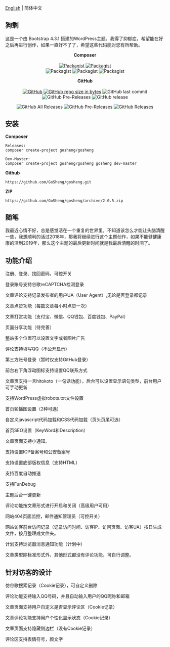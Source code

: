 [English](https://github.com/GoSheng/gosheng/blob/master/README.EN.md) | 简体中文

## 狗剩
这是一个由 Bootstrap 4.3.1 搭建的WordPress主题。我得了抑郁症，希望能在好之后再进行创作，如果一直好不了了，希望这些代码能对您有所帮助。

<p align="center">
<b>Composer</b><br><br>
<a href="https://opensource.org/licenses/MIT"><img alt="Packagist" title="https://opensource.org/licenses/MIT" src="https://img.shields.io/packagist/l/gosheng/gosheng.svg"></a>
<a href="https://packagist.org/packages/gosheng/gosheng"><img alt="Packagist" title="https://packagist.org/packages/gosheng/gosheng" src="https://img.shields.io/packagist/v/gosheng/gosheng.svg"></a>
<br>
<img alt="Packagist" title="download quantity" src="https://img.shields.io/packagist/dt/gosheng/gosheng.svg">
<img alt="Packagist" title="month download quantity" src="https://img.shields.io/packagist/dm/gosheng/gosheng.svg">
<img alt="Packagist" title="today download quantity" src="https://img.shields.io/packagist/dd/gosheng/gosheng.svg">
</p>
<p align="center">
<b>GitHub</b><br><br>
<a href="https://opensource.org/licenses/MIT"><img alt="GitHub" title="https://opensource.org/licenses/MIT" src="https://img.shields.io/github/license/gosheng/gosheng.svg"></a>
<a href="https://github.com/GoSheng/gosheng/archive/master.zip"><img alt="GitHub repo size in bytes" title="download GoSheng master" src="https://img.shields.io/github/repo-size/gosheng/gosheng.svg"></a>
<img alt="GitHub last commit" title="GitHub last commit" src="https://img.shields.io/github/last-commit/gosheng/gosheng.svg">
<img alt="GitHub Pre-Releases" title="GitHub Pre-Releases" src="https://img.shields.io/github/release-pre/gosheng/gosheng.svg">
<img alt="GitHub release" title="GitHub Release" src="https://img.shields.io/github/release/gosheng/gosheng.svg">
</p>
<p align="center">
<img alt="GitHub All Releases" title="GitHub All Releases download quantity" src="https://img.shields.io/github/downloads/gosheng/gosheng/total.svg">
<img alt="GitHub Pre-Releases" title="GitHub Pre-Releases download quantity" src="https://img.shields.io/github/downloads-pre/gosheng/gosheng/2.0.5/total.svg">
<img alt="GitHub Releases" title="GitHub Releases download quantity" src="https://img.shields.io/github/downloads/gosheng/gosheng/2.0.5/total.svg">
</p>

## 安装

**Composer**
```
Releases:
composer create-project gosheng/gosheng

Dev-Master:
composer create-project gosheng/gosheng gosheng dev-master
```

**Github**
```
https://github.com/GoSheng/gosheng.git
```

**ZIP**
```
https://github.com/GoSheng/gosheng/archive/2.0.5.zip
```


## 随笔

我最近心情不好，总是感觉活在一个重复的世界里，不知道该怎么才能让头脑清醒一些，我想顺利的活过2018年，那我将继续进行这个主题创作，如果不能健健康康的活到2019年，那么这个主题的最后更新时间就是我最后清醒的时间了。

## 功能介绍

注册、登录、找回密码，可控开关

登录账号支持谷歌reCAPTCHA检测登录

文章评论支持记录发布者的用户UA（User Agent）,无论是否登录都记录

文章点赞功能（每篇文章每小时点赞一次）

文章打赏功能（支付宝、微信、QQ钱包、百度钱包、PayPal）

页面分享功能（待完善）

整站多个位置可以设置文字或者图片广告

评论支持填写QQ（不公开显示）

第三方账号登录（暂时仅支持GitHub登录）

前台右下角浮动图标支持设置QQ联系方式

文章页支持一言hitokoto（一句话功能），后台可以设置显示语句类型，前台用户可手动更新

支持WordPress虚拟robots.txt文件设置

首页轮播图设置（2种可选）

自定义javascript代码加载和CSS代码加载（页头页尾可选）

首页SEO设置（KeyWord和Description）

文章页面支持小通知。

支持设置ICP备案号和公安备案号

支持设置底部版权信息（支持HTML）

支持百度自动推送

支持FunDebug

主题后台一键更新

评论功能按文章形式进行开启和关闭（高级用户可用）

网站404页面监控，邮件通知管理员（可控开关）

网站访客前台访问记录（记录访问时间、访客IP、访问页面、访客UA）按日生成文件，按月整理成文件夹。

计划支持浏览器消息通知功能（计划中）

文章类型除标准形式外，其他形式都没有评论功能，可自行调整。


**针对访客的设计**
---

仿谷歌搜索记录（Cookie记录），可自定义删除

评论功能支持输入QQ号码，并且自动输入用户的QQ昵称和邮箱

文章页面支持用户自定义是否显示评论区（Cookie记录）

文章评论功能支持用户个性化显示状态（Cookie记录）

文章页面支持隐藏侧边栏（没有Cookie记录）

评论区支持表情符号，颜文字
